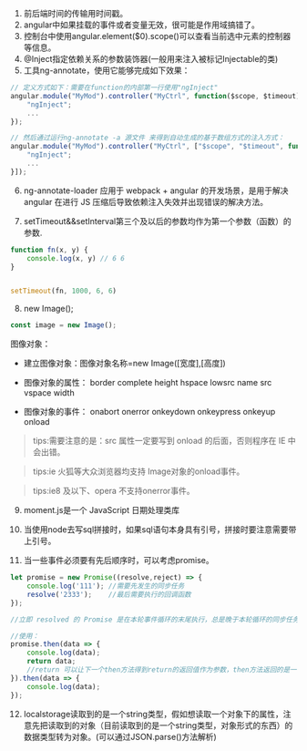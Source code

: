1. 前后端时间的传输用时间戳。
2. angular中如果挂载的事件或者变量无效，很可能是作用域搞错了。
3. 控制台中使用angular.element($0).scope()可以查看当前选中元素的控制器等信息。
4. @Inject指定依赖关系的参数装饰器(一般用来注入被标记Injectable的类)
5. 工具ng-annotate，使用它能够完成如下效果：


```javascript
// 定义方式如下：需要在function的内部第一行使用"ngInject"
angular.module("MyMod").controller("MyCtrl", function($scope, $timeout) {
    "ngInject";
    ...
});
```

```javascript
// 然后通过运行ng-annotate -a 源文件 来得到自动生成的基于数组方式的注入方式：
angular.module("MyMod").controller("MyCtrl", ["$scope", "$timeout", function($scope, $timeout) {
    "ngInject";
    ...
}]);
```
6. ng-annotate-loader 应用于 webpack + angular 的开发场景，是用于解决 angular 在进行 JS 压缩后导致依赖注入失效并出现错误的解决方法。

7. setTimeout&&setInterval第三个及以后的参数均作为第一个参数（函数）的参数.


```javascript
function fn(x, y) {
    console.log(x, y) // 6 6
}


setTimeout(fn, 1000, 6, 6)
```
8. new Image();


```javascript
const image = new Image();

```

图像对象：

- 建立图像对象：图像对象名称=new Image([宽度],[高度])

- 图像对象的属性： border complete height hspace lowsrc name src vspace width

- 图像对象的事件： onabort onerror onkeydown onkeypress onkeyup onload

>tips:需要注意的是：src 属性一定要写到 onload 的后面，否则程序在 IE 中会出错。

>tips:ie 火狐等大众浏览器均支持 Image对象的onload事件。

>tips:ie8 及以下、opera 不支持onerror事件。

9. moment.js是一个 JavaScript 日期处理类库

10. 当使用node去写sql拼接时，如果sql语句本身具有引号，拼接时要注意需要带上引号。

11. 当一些事件必须要有先后顺序时，可以考虑promise。


```javascript
let promise = new Promise((resolve,reject) => {
	console.log('111');	//需要先发生的同步任务
	resolve('2333');	//最后需要执行的回调函数
});

//立即 resolved 的 Promise 是在本轮事件循环的末尾执行，总是晚于本轮循环的同步任务。

//使用：
promise.then(data => {
	console.log(data);
	return data;
	//return 可以让下一个then方法得到return的返回值作为参数，then方法返回的是一个新的promise实例
}).then(data => {
	console.log(data);
});
```

12. localstorage读取到的是一个string类型，假如想读取一个对象下的属性，注意先把读取到的对象（目前读取到的是一个string类型，对象形式的东西）的数据类型转为对象。(可以通过JSON.parse()方法解析)
